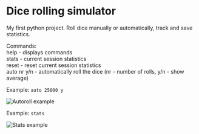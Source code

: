 # Dice rolling simulator
 My first python project. Roll dice manually or automatically, track and save statistics.<br/>
 
 Commands:<br/>
 help - displays commands<br/>
 stats - current session statistics<br/>
 reset - reset current session statistics<br/>
 auto nr y/n - automatically roll the dice (nr - number of rolls, y/n - show average)
 
 Example: `auto 25000 y`
 
 ![Autoroll example](https://raw.githubusercontent.com/val8119/Dice_Rolling_Simulator/master/example_images/autoroll_example.png)
 
  Example: `stats`
 
 ![Stats example](https://raw.githubusercontent.com/val8119/Dice_Rolling_Simulator/master/example_images/stats_example.png)
